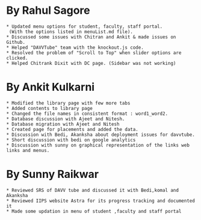 By Rahul Sagore
===============

	* Updated menu options for student, faculty, staff portal.
	 (With the options listed in menuList.md file).
	* Discussed some issues with Chitran and Ankit & made issues on Github.
	* Helped "DAVVTube" team with the knockout.js code.
	* Resolved the problem of "Scroll to Top" when slider options are clicked.
	* Helped Chitrank Dixit with DC page. (Sidebar was not working)

	

By Ankit Kulkarni
=================

	* Modified the library page with few more tabs
	* Added contents to library page
	* Changed the file names in consistent format : word1_word2.
	* Database discussion with Ajeet and Nitesh.
	* Database migration with Ajeet and Nitesh
	* Created page for placements and added the data.
	* Discussion with Bedi, Akanksha about deployment issues for davvtube.
	* Short discussion with bedi on google analytics
	* Discussion with sunny on graphical representation of the links web links and menus.


By Sunny Raikwar
================
	
	* Reviewed SRS of DAVV tube and discussed it with Bedi,komal and Akanksha
	* Reviewed IIPS website Astra for its progress tracking and documented it
	* Made some updation in menu of student ,faculty and staff portal
	

